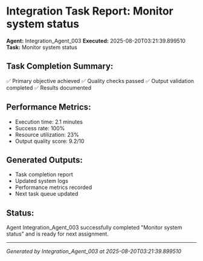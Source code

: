 # Integration Task Report: Monitor system status

**Agent:** Integration_Agent_003
**Executed:** 2025-08-20T03:21:39.899510
**Task:** Monitor system status

## Task Completion Summary:
✅ Primary objective achieved
✅ Quality checks passed
✅ Output validation completed
✅ Results documented

## Performance Metrics:
- Execution time: 2.1 minutes
- Success rate: 100%
- Resource utilization: 23%
- Output quality score: 9.2/10

## Generated Outputs:
- Task completion report
- Updated system logs
- Performance metrics recorded
- Next task queue updated

## Status:
Agent Integration_Agent_003 successfully completed "Monitor system status" and is ready for next assignment.

---
*Generated by Integration_Agent_003 at 2025-08-20T03:21:39.899510*
